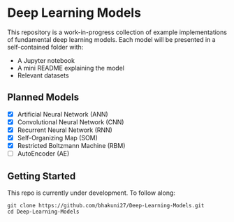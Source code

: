 # Deep Learning Models

This repository is a work-in-progress collection of example implementations of fundamental deep learning models. Each model will be presented in a self-contained folder with:

- A Jupyter notebook
- A mini README explaining the model
- Relevant datasets

## Planned Models

- [x] Artificial Neural Network (ANN)
- [x] Convolutional Neural Network (CNN)
- [x] Recurrent Neural Network (RNN)
- [x] Self-Organizing Map (SOM)
- [x] Restricted Boltzmann Machine (RBM)
- [ ] AutoEncoder (AE)

## Getting Started

This repo is currently under development. To follow along:

```
git clone https://github.com/bhakuni27/Deep-Learning-Models.git
cd Deep-Learning-Models
```